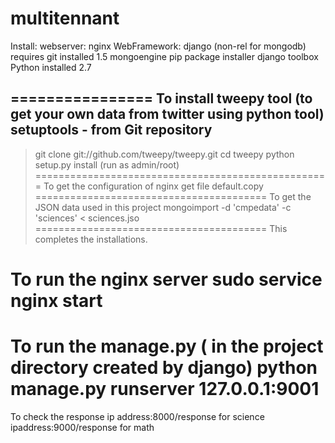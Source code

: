 multitennant
============
Install:
webserver: nginx
WebFramework: django (non-rel for mongodb) requires git installed 1.5
mongoengine
pip package installer
django toolbox
Python installed 2.7

================
To install tweepy tool (to get your own data from twitter using python tool)
setuptools - from Git repository
--------------------------------
> git clone git://github.com/tweepy/tweepy.git
> cd tweepy
> python setup.py install (run as admin/root)
===================================================
To get the configuration of nginx
get file default.copy
========================================
To get the JSON data used in this project
mongoimport -d 'cmpedata' -c 'sciences' < sciences.jso  
========================================
This completes the installations.

To run the nginx server
sudo service nginx start
============================
To run the manage.py ( in the project directory created by django)
python manage.py runserver 127.0.0.1:9001
============================================
To check the response
ip address:8000/response for science
ipaddress:9000/response for math


